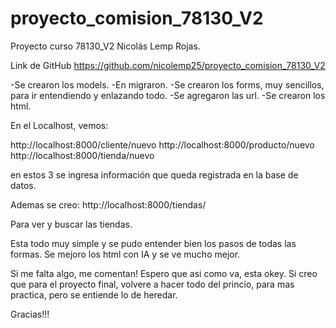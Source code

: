 # proyecto_comision_78130_V2
Proyecto curso 78130_V2
Nicolás Lemp Rojas.

Link de GitHub
https://github.com/nicolemp25/proyecto_comision_78130_V2

-Se crearon los models.
-En migraron. 
-Se crearon los forms, muy sencillos, para ir entendiendo y enlazando todo. 
-Se agregaron las url.
-Se crearon los html.

En el Localhost, vemos:

http://localhost:8000/cliente/nuevo
http://localhost:8000/producto/nuevo
http://localhost:8000/tienda/nuevo

en estos 3 se ingresa información que queda registrada en la base de datos.

Ademas se creo:
http://localhost:8000/tiendas/

Para ver y buscar las tiendas. 

Esta todo muy simple y se pudo entender bien los pasos de todas las formas.
Se mejoro los html con IA y se ve mucho mejor.

Si me falta algo, me comentan!
Espero que asi como va, esta okey.
Si creo que para el proyecto final, volvere a hacer todo del princio, para mas practica, pero se entiende lo de heredar.

Gracias!!!
